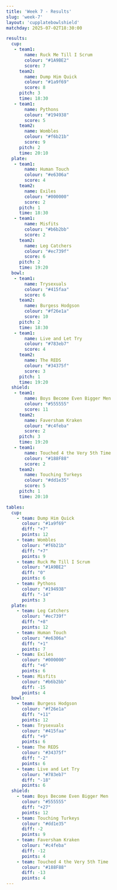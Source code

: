 ```yaml
---
title: 'Week 7 - Results'
slug: 'week-7'
layout: 'cupplatebowlshield'
matchday: 2025-07-02T18:30:00

results:
  cup:
   - team1:
       name: Ruck Me Till I Scrum
       colour: "#1A9BE2"
       score: 7
     team2:
       name: Dump Him Quick
       colour: "#1a9f69"
       score: 8
     pitch: 3
     time: 18:30
   - team1:
       name: Pythons
       colour: "#194938"
       score: 5
     team2:
       name: Wombles
       colour: "#f6b21b"
       score: 9
     pitch: 2
     time: 20:10
  plate:
   - team1:
       name: Human Touch
       colour: "#e6306a"
       score: 4
     team2:
       name: Exiles
       colour: "#000000"
       score: 2
     pitch: 1
     time: 18:30
   - team1:
       name: Misfits
       colour: "#b6b2bb"
       score: 2
     team2:
       name: Leg Catchers
       colour: "#ec739f"
       score: 6
     pitch: 2
     time: 19:20
  bowl:
   - team1:
       name: Trysexuals
       colour: "#415faa"
       score: 6
     team2:
       name: Burgess Hodgson
       colour: "#f26e1a"
       score: 10
     pitch: 2
     time: 18:30
   - team1:
       name: Live and Let Try
       colour: "#783eb7"
       score: 4
     team2:
       name: The REDS
       colour: "#34375f"
       score: 3
     pitch: 1
     time: 19:20
  shield:
   - team1:
       name: Boys Become Even Bigger Men
       colour: "#555555"
       score: 11
     team2:
       name: Faversham Kraken
       colour: "#c4feba"
       score: 2
     pitch: 3
     time: 19:20
   - team1:
       name: Touched 4 the Very 5th Time
       colour: "#188F88"
       score: 2
     team2:
       name: Touching Turkeys
       colour: "#dd1e35"
       score: 5
     pitch: 1
     time: 20:10

tables:
  cup:
    - team: Dump Him Quick
      colour: "#1a9f69"
      diff: "+7"
      points: 12
    - team: Wombles
      colour: "#f6b21b"
      diff: "+7"
      points: 9
    - team: Ruck Me Till I Scrum
      colour: "#1A9BE2"
      diff: "0"
      points: 6
    - team: Pythons
      colour: "#194938"
      diff: "-14"
      points: 3
  plate:
    - team: Leg Catchers
      colour: "#ec739f"
      diff: "+8"
      points: 12
    - team: Human Touch
      colour: "#e6306a"
      diff: "+1"
      points: 7
    - team: Exiles
      colour: "#000000"
      diff: "+6"
      points: 6
    - team: Misfits
      colour: "#b6b2bb"
      diff: -15
      points: 4
  bowl:
    - team: Burgess Hodgson
      colour: "#f26e1a"
      diff: "+11"
      points: 12
    - team: Trysexuals
      colour: "#415faa"
      diff: "+9"
      points: 6
    - team: The REDS
      colour: "#34375f"
      diff: "-2"
      points: 6
    - team: Live and Let Try
      colour: "#783eb7"
      diff: "-18"
      points: 6
  shield:
    - team: Boys Become Even Bigger Men
      colour: "#555555"
      diff: "+27"
      points: 12
    - team: Touching Turkeys
      colour: "#dd1e35"
      diff: -2
      points: 9
    - team: Faversham Kraken
      colour: "#c4feba"
      diff: -12
      points: 4
    - team: Touched 4 the Very 5th Time
      colour: "#188F88"
      diff: -13
      points: 4
---
```


